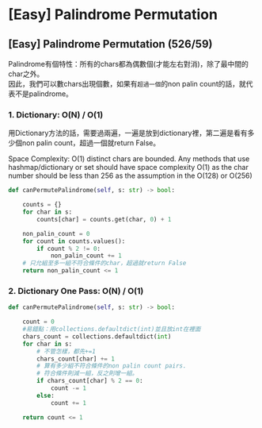 # \[Easy\] Palindrome Permutation

## \[Easy\] Palindrome Permutation \(526/59\)



Palindrome有個特性：所有的chars都為偶數個\(才能左右對消\)，除了最中間的char之外。  
因此，我們可以數chars出現個數，如果有`超過一個`的non palin count的話，就代表不是palindrome。

### 1. Dictionary: O\(N\) / O\(1\)

用Dictionary方法的話，需要過兩遍，一遍是放到dictionary裡，第二遍是看有多少個non palin count，超過一個就return False。

Space Complexity: O\(1\) distinct chars are bounded. Any methods that use hashmap/dictionary or set should have space complexity O\(1\) as the char number should be less than 256 as the assumption in the O\(128\) or O\(256\)

```python
def canPermutePalindrome(self, s: str) -> bool:

    counts = {}
    for char in s:
        counts[char] = counts.get(char, 0) + 1

    non_palin_count = 0
    for count in counts.values():
        if count % 2 != 0:
            non_palin_count += 1
    # 只允組至多一組不符合條件的char，超過就return False
    return non_palin_count <= 1
```

### 2. Dictionary One Pass: O\(N\) / O\(1\)

```python
def canPermutePalindrome(self, s: str) -> bool:

    count = 0
    #易錯點：用collections.defaultdict(int)並且放int在裡面
    chars_count = collections.defaultdict(int)
    for char in s:
        # 不管怎樣，都先+=1
        chars_count[char] += 1
        # 算有多少組不符合條件的non palin count pairs.
        # 符合條件則減一組，反之則增一組。
        if chars_count[char] % 2 == 0:
            count -= 1
        else:
            count += 1

    return count <= 1
```

